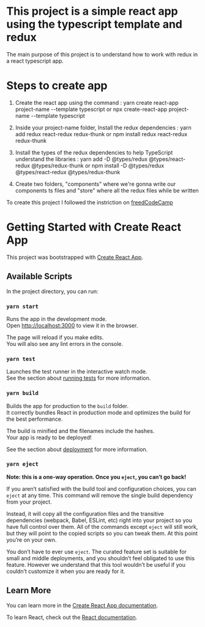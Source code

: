 # This project is a simple react app using the typescript template and redux

The main purpose of this project is to understand how to work with redux in a react typescript app.

# Steps to create app

1. Create the react app using the command :
   yarn create react-app project-name --template typescript
   or
   npx create-react-app project-name --template typescript

2. Inside your project-name folder, Install the redux dependencies :
   yarn add redux react-redux redux-thunk
   or
   npm install redux react-redux redux-thunk

3. Install the types of the redux dependencies to help TypeScript understand the libraries :
   yarn add -D @types/redux @types/react-redux @types/redux-thunk
   or
   npm install -D @types/redux @types/react-redux @types/redux-thunk

4. Create two folders, "components" where we're gonna write our components ts files and "store" where all the redux files while be written

To create this project I followed the instriction on [freedCodeCamp](https://www.freecodecamp.org/news/how-to-use-redux-in-your-react-typescript-app/#prerequisites)

# Getting Started with Create React App

This project was bootstrapped with [Create React App](https://github.com/facebook/create-react-app).

## Available Scripts

In the project directory, you can run:

### `yarn start`

Runs the app in the development mode.\
Open [http://localhost:3000](http://localhost:3000) to view it in the browser.

The page will reload if you make edits.\
You will also see any lint errors in the console.

### `yarn test`

Launches the test runner in the interactive watch mode.\
See the section about [running tests](https://facebook.github.io/create-react-app/docs/running-tests) for more information.

### `yarn build`

Builds the app for production to the `build` folder.\
It correctly bundles React in production mode and optimizes the build for the best performance.

The build is minified and the filenames include the hashes.\
Your app is ready to be deployed!

See the section about [deployment](https://facebook.github.io/create-react-app/docs/deployment) for more information.

### `yarn eject`

**Note: this is a one-way operation. Once you `eject`, you can’t go back!**

If you aren’t satisfied with the build tool and configuration choices, you can `eject` at any time. This command will remove the single build dependency from your project.

Instead, it will copy all the configuration files and the transitive dependencies (webpack, Babel, ESLint, etc) right into your project so you have full control over them. All of the commands except `eject` will still work, but they will point to the copied scripts so you can tweak them. At this point you’re on your own.

You don’t have to ever use `eject`. The curated feature set is suitable for small and middle deployments, and you shouldn’t feel obligated to use this feature. However we understand that this tool wouldn’t be useful if you couldn’t customize it when you are ready for it.

## Learn More

You can learn more in the [Create React App documentation](https://facebook.github.io/create-react-app/docs/getting-started).

To learn React, check out the [React documentation](https://reactjs.org/).
